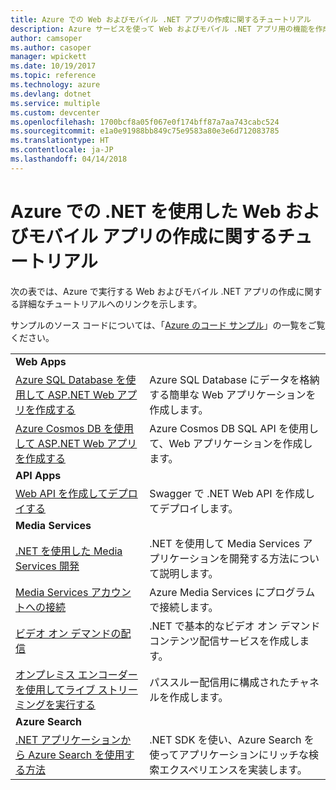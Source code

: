 ```yaml
---
title: Azure での Web およびモバイル .NET アプリの作成に関するチュートリアル
description: Azure サービスを使って Web およびモバイル .NET アプリ用の機能を作成して追加する方法についてのチュートリアルです。
author: camsoper
ms.author: casoper
manager: wpickett
ms.date: 10/19/2017
ms.topic: reference
ms.technology: azure
ms.devlang: dotnet
ms.service: multiple
ms.custom: devcenter
ms.openlocfilehash: 1700bcf8a05f067e0f174bff87a7aa743cabc524
ms.sourcegitcommit: e1a0e91988bb849c75e9583a80e3e6d712083785
ms.translationtype: HT
ms.contentlocale: ja-JP
ms.lasthandoff: 04/14/2018
---
```

# <a name="tutorials-for-building-web-and-mobile-apps-with-net-in-azure"></a>Azure での .NET を使用した Web およびモバイル アプリの作成に関するチュートリアル

次の表では、Azure で実行する Web およびモバイル .NET アプリの作成に関する詳細なチュートリアルへのリンクを示します。

サンプルのソース コードについては、「[Azure のコード サンプル](https://azure.microsoft.com/resources/samples/?platform=dotnet)」の一覧をご覧ください。

| | |
|---|---|
| **Web Apps**||
| [Azure SQL Database を使用して ASP.NET Web アプリを作成する][1] | Azure SQL Database にデータを格納する簡単な Web アプリケーションを作成します。 | 
| [Azure Cosmos DB を使用して ASP.NET Web アプリを作成する][2] | Azure Cosmos DB SQL API を使用して、Web アプリケーションを作成します。 | 
| **API Apps**||
| [Web API を作成してデプロイする][3] | Swagger で .NET Web API を作成してデプロイします。 | 
| **Media Services** | |
| [.NET を使用した Media Services 開発][6] | .NET を使用して Media Services アプリケーションを開発する方法について説明します。 |
| [Media Services アカウントへの接続][7] | Azure Media Services にプログラムで接続します。 |
| [ビデオ オン デマンドの配信][4] | .NET で基本的なビデオ オン デマンド コンテンツ配信サービスを作成します。 | 
| [オンプレミス エンコーダーを使用してライブ ストリーミングを実行する][8] | パススルー配信用に構成されたチャネルを作成します。 |
| **Azure Search**||
| [.NET アプリケーションから Azure Search を使用する方法][5] | .NET SDK を使い、Azure Search を使ってアプリケーションにリッチな検索エクスペリエンスを実装します。 | 



[1]: /azure/app-service-web/app-service-web-tutorial-dotnet-sqldatabase
[2]: /azure/cosmos-db/sql-api-dotnet-application
[3]: /azure/app-service-api/app-service-api-dotnet-get-started
[4]: /azure/media-services/media-services-dotnet-get-started
[5]: /azure/search/search-howto-dotnet-sdk
[6]: /azure/media-services/media-services-dotnet-how-to-use
[7]: /azure/media-services/media-services-dotnet-connect-programmatically
[8]: /azure/media-services/media-services-dotnet-live-encode-with-onpremises-encoders
